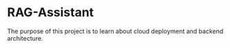 # RAG-Assistant
The purpose of this project is to learn about cloud deployment and backend architecture.
